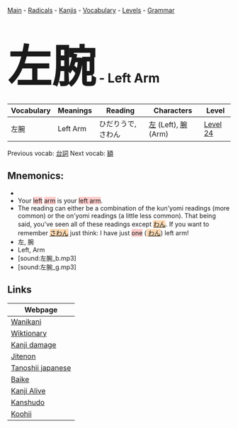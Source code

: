 <style> bigfont {font-size: 100px}</style>
[Main](../README.md) -
[Radicals](../radicals.md) -
[Kanjis](../kanjis.md) -
[Vocabulary](../vocabulary.md) -
[Levels](../levels.md) -
[Grammar](../grammar.md)
# <bigfont> 左腕</bigfont> - Left Arm 

| Vocabulary | Meanings | Reading | Characters | Level |
| --- | --- | --- | --- | --- |
| 左腕 | Left Arm | ひだりうで, さわん |  [左](../kanjis/左.md) (Left), [腕](../kanjis/腕.md) (Arm) | [Level 24](../levels/wk_level24.md) |

Previous vocab: [台詞](台詞.md) Next vocab: [額](額.md) 

## Mnemonics:

* 
* Your <span style="background-color:#ffcccb"> left</span> <span style="background-color:#ffcccb"> arm</span> is your <span style="background-color:#ffcccb"> left arm</span>.
* The reading can either be a combination of the kun'yomi readings (more common) or the on'yomi readings (a little less common). That being said, you've seen all of these readings except <span style="background-color:#fed8b1"> [わん](https://jisho.org/search/わん)</span>. If you want to remember <span style="background-color:#fed8b1"> [さわん](https://jisho.org/search/さわん)</span> just think: I have just <span style="background-color:#ffcccb"> one</span> (<span style="background-color:#fed8b1"> [わん](https://jisho.org/search/わん)</span>) left arm!
* 左, 腕
* Left, Arm
* [sound:左腕_b.mp3]
* [sound:左腕_g.mp3]


## Links 

| Webpage |
| --- |
| [Wanikani          ](https://www.wanikani.com/kanji/左腕) |
| [Wiktionary        ](https://en.wiktionary.org/wiki/左腕) |
| [Kanji damage      ](http://www.kanjidamage.com/kanji/search?utf8=✓&q=左腕) |
| [Jitenon           ](https://jitenon.com/kanji/左腕) |
| [Tanoshii japanese ](https://www.tanoshiijapanese.com/dictionary/kanji.cfm?k=左腕) |
| [Baike             ](https://baike.baidu.com/item/左腕) |
| [Kanji Alive       ](https://app.kanjialive.com/左腕) |
| [Kanshudo          ](https://www.kanshudo.com/searchmn?q=左腕) |
| [Koohii            ](https://kanji.koohii.com/study/kanji/左腕) |
